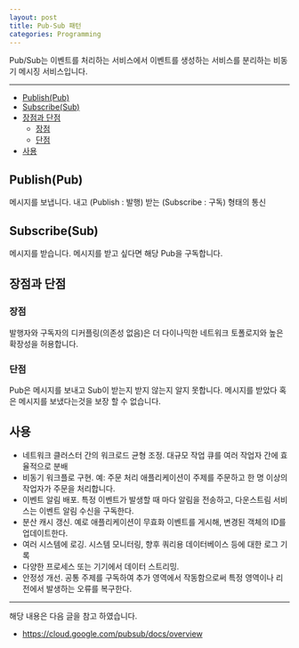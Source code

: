 ```yaml
---
layout: post
title: Pub-Sub 패턴
categories: Programming
---
```


Pub/Sub는 이벤트를 처리하는 서비스에서 이벤트를 생성하는 서비스를 분리하는 비동기 메시징 서비스입니다.

<hr />

<!-- vscode-markdown-toc -->

- [Publish(Pub)](<#publish(pub)>)
- [Subscribe(Sub)](<#subscribe(sub)>)
- [장점과 단점](#장점과-단점)
  - [장점](#장점)
  - [단점](#단점)
- [사용](#사용)

<!-- vscode-markdown-toc-config
	numbering=false
	autoSave=true
	/vscode-markdown-toc-config -->
<!-- /vscode-markdown-toc -->

## <a name='publish(pub)'></a>Publish(Pub)

메시지를 보냅니다.
내고 (Publish : 발행) 받는 (Subscribe : 구독) 형태의 통신

## <a name='subscribe(sub)'></a>Subscribe(Sub)

메시지를 받습니다. 메시지를 받고 싶다면 해당 Pub을 구독합니다.

## <a name='장점과-단점'></a>장점과 단점

### <a name='장점'></a>장점

발행자와 구독자의 디커플링(의존성 없음)은 더 다이나믹한 네트워크 토폴로지와 높은 확장성을 허용합니다.

### <a name='단점'></a>단점

Pub은 메시지를 보내고 Sub이 받는지 받지 않는지 알지 못합니다. 메시지를 받았다 혹은 메시지를 보냈다는것을 보장 할 수 없습니다.

## <a name='사용'></a>사용

- 네트워크 클러스터 간의 워크로드 균형 조정. 대규모 작업 큐를 여러 작업자 간에 효율적으로 분배
- 비동기 워크플로 구현. 예: 주문 처리 애플리케이션이 주제를 주문하고 한 명 이상의 작업자가 주문을 처리합니다.
- 이벤트 알림 배포. 특정 이벤트가 발생할 때 마다 알림을 전송하고, 다운스트림 서비스는 이벤트 알림 수신을 구독한다.
- 분산 캐시 갱신. 예로 애플리케이션이 무효화 이벤트를 게시해, 변경된 객체의 ID를 업데이트한다.
- 여러 시스템에 로깅. 시스템 모니터링, 향후 쿼리용 데이터베이스 등에 대한 로그 기록
- 다양한 프로세스 또는 기기에서 데이터 스트리밍.
- 안정성 개선. 공통 주제를 구독하여 추가 영역에서 작동함으로써 특정 영역이나 리전에서 발생하는 오류를 복구한다.

---

해당 내용은 다음 글을 참고 하였습니다.

- https://cloud.google.com/pubsub/docs/overview
